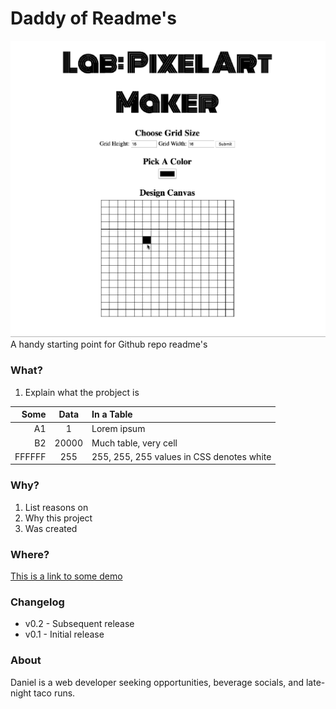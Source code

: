 # Daddy of Readme's
![image](https://github.com/dandydanny/daddyofreadme/blob/master/screenshot.gif)
A handy starting point for Github repo readme's

### What?
1. Explain what the probject is

| Some | Data | In a Table |
| ---: | :--: | :--------- |
| A1 | 1 | Lorem ipsum |
| B2 | 20000 | Much table, very cell |
| FFFFFF | 255 | 255, 255, 255 values in CSS denotes white |

### Why?
1. List reasons on
1. Why this project
1. Was created

### Where?
[This is a link to some demo](https://chrome.google.com/webstore/detail/dark-new-tab/mnjmegebbljjhpljjfjmkhgmokpmdbpo?hl=en-US&gl=US)

### Changelog
* v0.2 - Subsequent release
* v0.1 - Initial release

### About
Daniel is a web developer seeking opportunities, beverage socials, and late-night taco runs.
